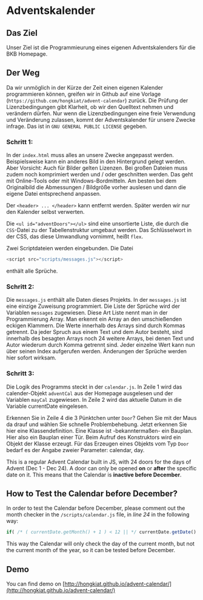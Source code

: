 # Adventskalender

## Das Ziel
Unser Ziel ist die Programmieurung eines eigenen Adventskalenders für die BKB Homepage.

## Der Weg

Da wir unmöglich in der Kürze der Zeit einen eigenen Kalender programmieren können, greifen wir in Github auf eine Vorlage (`https://github.com/hongkiat/advent-calendar`) zurück. Die Prüfung der Lizenzbedingungen gibt Klarheit, ob wir den Quelltext nehmen und verändern dürfen. Nur wenn die Lizenzbedingungen eine freie Verwendung und Veränderung zulassen, kommt der Adventskalender für unsere Zwecke infrage. Das ist in `GNU GENERAL PUBLIC LICENSE` gegeben.

### Schritt 1:

In der ```index.html``` muss alles an unsere Zwecke angepasst werden. Beispielsweise kann ein anderes Bild in den Hintergrund gelegt werden. Aber Vorsicht: Auch für Bilder gelten Lizenzen. Bei großen Dateien muss zudem noch komprimiert werden und / oder geschnitten werden. Das geht mit Online-Tools oder mit Windows-Bordmitteln. Am besten bei dem Originalbild die Abmessungen / Bildgröße vorher auslesen und dann die eigene Datei entsprechend anpassen. 

Der `<header> ... </header>` kann entfernt werden. Später werden wir nur den Kalender selbst verwerten. 

Die `<ul id="adventDoors"></ul>` sind eine unsortierte Liste, die durch die `CSS`-Datei zu der Tabellenstruktur umgebaut werden. Das Schlüsselwort in der CSS, das diese Umwandlung vornimmt, heißt `flex`.

Zwei Scriptdateien werden eingebunden. Die Datei 
```Javascript
<script src="scripts/messages.js"></script>
```
enthält alle Sprüche. 

### Schritt 2:

Die ```messages.js``` enthält alle Daten dieses Projekts. In der ```messages.js``` ist eine einzige Zuweisung programmiert. Die Liste der Sprüche wird der Variablen ```messages``` zugewiesen. Diese Art Liste nennt man in der Programmierung Array. Man erkennt ein Array an den umschießenden eckigen Klammern. Die Werte innerhalb des Arrays sind durch Kommas getrennt. Da jeder Spruch aus einem Text und dem Autor besteht, sind innerhalb des besagten Arrays noch 24 weitere Arrays, bei denen Text und Autor wiederum durch Komma getrennt sind. 
Jeder einzelne Wert kann nun über seinen Index aufgerufen werden. Änderungen der Sprüche werden hier sofort wirksam.

### Schritt 3:

Die Logik des Programms steckt in der ```calendar.js```. 
In Zeile 1 wird das calender-Objekt `adventCal` aus der Homepage ausgelesen und der Variablen `mayCal` zugewiesen.
In Zeile 2 wird das aktuelle Datum in die Variable currentDate eingelesen.

Erkennen Sie in Zeile 4 die 3 Pünktchen unter `Door`? Gehen Sie mit der Maus da drauf und wählen Sie schnelle Problembehebung. Jetzt erkennen Sie hier eine Klassendefinition. Eine Klasse ist -bekanntermaßen- ein Bauplan. Hier also ein Bauplan einer Tür. Beim Aufruf des Konstruktors wird ein Objekt der Klasse erzeugt. Für das Erzeugen eines Objekts vom Typ `Door` bedarf es der Angabe zweier Parameter: calendar, day.


This is a regular Advent Calendar built in JS, with 24 doors for the days of Advent (Dec 1 - Dec 24). A door can only be opened **on** or **after** the specific date on it.
This means that the Calendar is **inactive before December**.


## How to Test the Calendar before December?


In order to test the Calendar before December, please comment out the month checker in the `/scripts/calendar.js` file, in *line 24* in the following way:

```javascript
if( /* ( currentDate.getMonth() + 1 ) < 12 || */ currentDate.getDate() < day ) {
```

This way the Calendar will only check the day of the current month, but not the current month of the year, so it can be tested before December.

## Demo

You can find demo on [http://hongkiat.github.io/advent-calendar/](http://hongkiat.github.io/advent-calendar/)
